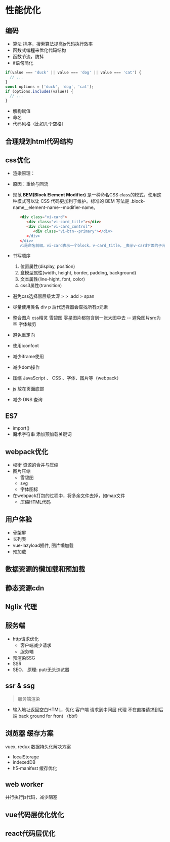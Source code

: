 # 性能优化
## 编码
- 算法 排序，搜索算法提高js代码执行效率
- 函数式编程来优化代码结构
- 函数节流，防抖
- if语句简化
```js
if(value === 'duck' || value === 'dog' || value === 'cat') {
  // ...
}
const options = ['duck', 'dog', 'cat'];
if (options.includes(value)) {
  // ...
}
```
- 解构赋值
- 命名
- 代码风格（比如几个空格）
## 合理规划html代码结构
## css优化
- 渲染原理：
- 原因：重绘与回流
- 规范 
   **BEM(Block Element Modifier)** 是一种命名CSS class的模式，使用这种模式可以让 CSS 代码更加利于维护。标准的 BEM 写法是 .block-name__element-name--modifier-name。
   ```html
      <div class="vi-card">
         <div class="vi-card_title"></div>
         <div class="vi-card_control">
            <div class="vi-btn--primary'></div>
         </div>
      </div>
      vi是命名前缀，vi-card表示一个block，v-card_title，_表示v-card下面的子元素title,--表示修饰符，表示状态 vi-btn--primary表示是普通按钮
   ```

- 书写顺序
   1. 位置属性(display, position)
   2. 盒模型属性(width, height, border, padding, background)
   3. 文本属性(line-hight, font, color)
   4. css3属性(transition)

- 避免css选择器层级太深 > > .add > span
- 尽量使用类名 div p 后代选择器会查找所有p元素
- 整合图片 css精灵 雪碧图 零星图片都包含到一张大图中去 -- 避免图片src为空 字体裁剪
- 避免重定向
- 使用iconfont
- 减少iframe使用
- 减少dom操作
- 压缩 JavaScript 、 CSS 、字体、图片等（webpack）
- js 放在页面底部
- 减少 DNS 查询

## ES7
- import()
- 魔术字符串 添加预加载关键词
## webpack优化
- 权衡 资源的合并与压缩
- 图片压缩
   - 雪碧图
   - svg
   - 字体图标
- 在webpack打包的过程中，将多余文件去掉，如map文件
   - 压缩HTML代码
## 用户体验
- 骨架屏
- 长列表
- vue-lazyload插件, 图片懒加载
- 预加载
## 数据资源的懒加载和预加载
## 静态资源cdn
## Nglix 代理
## 服务端
- http请求优化
   - 客户端减少请求
   - 服务端
- 预渲染SSG
- SSR
- SEO， 原理: putr无头浏览器
## ssr & ssg
> 服务端渲染
- 输入地址返回空白HTML，优化 客户端 请求到中间层 代理 不在直接请求到后端 back ground for front  （bbf）
## 浏览器 缓存方案
vuex, redux 数据持久化解决方案
- localStorage
- indexedDB
- h5-manifest 缓存优化
## web worker
并行执行js代码，减少阻塞
## vue代码层优化优化
## react代码层优化
